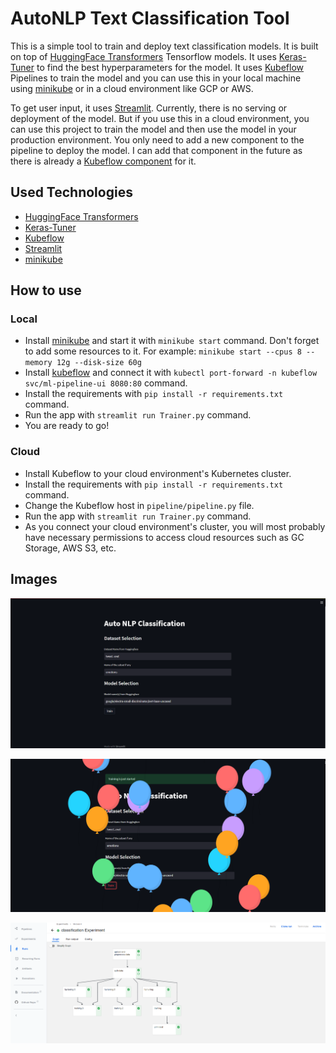 # AutoNLP Text Classification Tool

This is a simple tool to train and deploy text classification models. It is built on top of [HuggingFace Transformers](https://huggingface.co/docs/transformers/index)
Tensorflow models. It uses [Keras-Tuner](https://keras.io/keras_tuner/) to find the best hyperparameters for the model. It uses [Kubeflow](https://www.kubeflow.org/) Pipelines to train the model
and you can use this in your local machine using [minikube](https://minikube.sigs.k8s.io/docs/) or in a cloud environment like GCP or AWS.

To get user input, it uses [Streamlit](https://streamlit.io/). Currently, there is no serving or deployment of the model.
But if you use this in a cloud environment, you can use this project to train the model and then use the model in your
production environment. You only need to add a new component to the pipeline to deploy the model. I can add that component
in the future as there is already a [Kubeflow component](https://github.com/kubeflow/pipelines/tree/master/components/contrib/google-cloud/ml_engine/deploy) for it.

## Used Technologies

- [HuggingFace Transformers](https://huggingface.co/docs/transformers/index)
- [Keras-Tuner](https://keras.io/keras_tuner/)
- [Kubeflow](https://www.kubeflow.org/)
- [Streamlit](https://streamlit.io/)
- [minikube](https://minikube.sigs.k8s.io/docs/)


## How to use

### Local

- Install [minikube](https://minikube.sigs.k8s.io/docs/) and start it with `minikube start` command. Don't forget to add some resources to it. For example: `minikube start --cpus 8 --memory 12g --disk-size 60g`
- Install [kubeflow](https://www.kubeflow.org/docs/components/pipelines/v1/installation/localcluster-deployment/#deploying-kubeflow-pipelines) and connect it with `kubectl port-forward -n kubeflow svc/ml-pipeline-ui 8080:80` command.
- Install the requirements with `pip install -r requirements.txt` command.
- Run the app with `streamlit run Trainer.py` command.
- You are ready to go!

### Cloud

- Install Kubeflow to your cloud environment's Kubernetes cluster.
- Install the requirements with `pip install -r requirements.txt` command.
- Change the Kubeflow host in `pipeline/pipeline.py` file.
- Run the app with `streamlit run Trainer.py` command.
- As you connect your cloud environment's cluster, you will most probably have necessary permissions to access cloud resources such as GC Storage, AWS S3, etc.

## Images

![](ui.png)

![](ui_success.png)

![](pipeline.png)